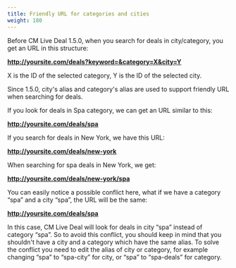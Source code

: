 ```yaml
---
title: Friendly URL for categories and cities
weight: 180
---
```

Before CM Live Deal 1.5.0, when you search for deals in city/category, you get an URL in this structure:

**http://yoursite.com/deals?keyword=&category=X&city=Y**

X is the ID of the selected category, Y is the ID of the selected city.

Since 1.5.0, city's alias and category's alias are used to support friendly URL when searching for deals.

If you look for deals in Spa category, we can get an URL similar to this:

**http://yoursite.com/deals/spa**

If you search for deals in New York, we have this URL:

**http://yoursite.com/deals/new-york**

When searching for spa deals in New York, we get:

**http://yoursite.com/deals/new-york/spa**

You can easily notice a possible conflict here, what if we have a category “spa” and a city “spa”, the URL will be the same:

**http://yoursite.com/deals/spa**

In this case, CM Live Deal will look for deals in city “spa” instead of category “spa”. So to avoid this conflict, you should keep in mind that you shouldn't have a city and a category which have the same alias. To solve the conflict you need to edit the alias of city or category, for example changing “spa” to “spa-city” for city, or “spa” to “spa-deals” for category.